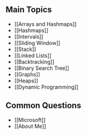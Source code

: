 ## Main Topics 

- [[Arrays and Hashmaps]]
- [[Hashmaps]]
- [[Intervals]]
- [[Sliding Window]]
- [[Stack]]
- [[Linked Lists]]
- [[Backtracking]]
- [[Binary Search Tree]]
- [[Graphs]]
- [[Heaps]]
- [[Dynamic Programming]]

## Common Questions 
- [[Microsoft]]
- [[About Me]]


